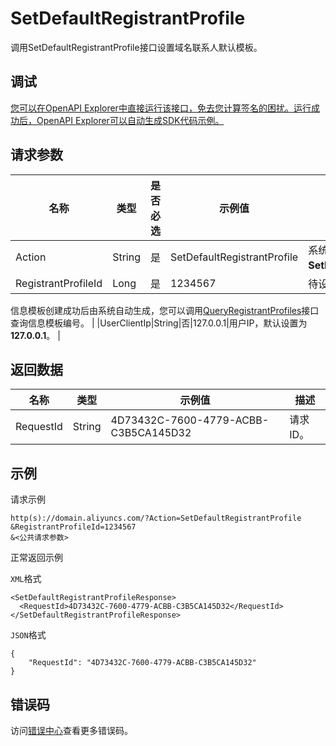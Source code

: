 # SetDefaultRegistrantProfile

调用SetDefaultRegistrantProfile接口设置域名联系人默认模板。

## 调试

[您可以在OpenAPI Explorer中直接运行该接口，免去您计算签名的困扰。运行成功后，OpenAPI Explorer可以自动生成SDK代码示例。](https://api.aliyun.com/#product=Domain&api=SetDefaultRegistrantProfile&type=RPC&version=2018-01-29)

## 请求参数

|名称|类型|是否必选|示例值|描述|
|--|--|----|---|--|
|Action|String|是|SetDefaultRegistrantProfile|系统规定参数。取值：**SetDefaultRegistrantProfile**。 |
|RegistrantProfileId|Long|是|1234567|待设置的信息模板的编号。

 信息模板创建成功后由系统自动生成，您可以调用[QueryRegistrantProfiles](~~67701~~)接口查询信息模板编号。 |
|UserClientIp|String|否|127.0.0.1|用户IP，默认设置为**127.0.0.1**。 |

## 返回数据

|名称|类型|示例值|描述|
|--|--|---|--|
|RequestId|String|4D73432C-7600-4779-ACBB-C3B5CA145D32|请求ID。 |

## 示例

请求示例

```
http(s)://domain.aliyuncs.com/?Action=SetDefaultRegistrantProfile
&RegistrantProfileId=1234567
&<公共请求参数>
```

正常返回示例

`XML`格式

```
<SetDefaultRegistrantProfileResponse>
  <RequestId>4D73432C-7600-4779-ACBB-C3B5CA145D32</RequestId>
</SetDefaultRegistrantProfileResponse>
```

`JSON`格式

```
{
    "RequestId": "4D73432C-7600-4779-ACBB-C3B5CA145D32"
}
```

## 错误码

访问[错误中心](https://error-center.aliyun.com/status/product/Domain)查看更多错误码。

